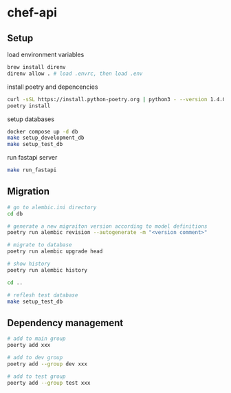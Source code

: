 # chef-api
## Setup
load environment variables
```sh
brew install direnv
direnv allow . # load .envrc, then load .env
```

install poetry and depencencies
```sh
curl -sSL https://install.python-poetry.org | python3 - --version 1.4.0
poetry install
```

setup databases
```sh
docker compose up -d db
make setup_development_db
make setup_test_db
```

run fastapi server
```sh
make run_fastapi
```


## Migration
```sh
# go to alembic.ini directory
cd db

# generate a new migraiton version according to model definitions
poetry run alembic revision --autogenerate -m "<version comment>"

# migrate to database
poetry run alembic upgrade head

# show history
poetry run alembic history

cd ..

# reflesh test database
make setup_test_db
```

## Dependency management
```sh
# add to main group
poerty add xxx

# add to dev group
poetry add --group dev xxx

# add to test group
poerty add --group test xxx
```

